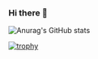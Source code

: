 ### Hi there 👋

![Anurag's GitHub stats](https://github-readme-stats.vercel.app/api?username=t-hiroyoshi&count_private=true&theme=onedark&show_icons=true)

[![trophy](https://github-profile-trophy.vercel.app/?username=t-hiroyoshi&margin-w=15&margin-h=15&theme=onedark&no-frame=true&no-bg=true)](https://github.com/ryo-ma/github-profile-trophy)

